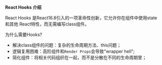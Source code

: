 **React Hooks 介绍**

React Hooks 是React16.8引入的一项革命性创新，它允许你在组件中使用state 和其他 React特性，而无需编写class组件。

为什么需要Hooks?
- 解决class组件的问题：复杂的生命周期方法、this问题；
- 逻辑复用困难：高阶组件和`Render Props`会导致"wrapper hell";
- 简化组件：将相关代码组织在一起，而不是分散在不同的生命周期里；
